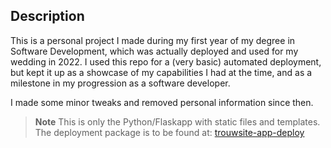 ## Description

This is a personal project I made during my first year of my degree in Software Development, which was actually deployed and used for my wedding in 2022. I used this repo for a (very basic) automated deployment, but kept it up as a showcase of my capabilities I had at the time, and as a milestone in my progression as a software developer.

I made some minor tweaks and removed personal information since then.

> **Note**
This is only the Python/Flaskapp with static files and templates. The deployment package is to be found at: [trouwsite-app-deploy](/https://github.com/kevin-pease/trouwsite-app-deploy)

